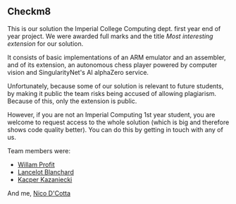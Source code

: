 ## Checkm8

This is our solution the Imperial College Computing dept. first year end of year project. We were awarded full marks and the title _Most interesting extension_ for our solution.

It consists of basic implementations of an ARM emulator and an assembler, and of its extension, an autonomous chess player powered by computer vision and SingularityNet's AI alphaZero service.

Unfortunately, because some of our solution is relevant to future students, by making it public the team risks being accused of allowing plagiarism. Because of this, only the extension is public.

 However, if you are not an Imperial Computing 1st year student, you are welcome to request access to the whole solution (which is big and therefore shows code quality better). You can do this by getting in touch with any of us.

Team members were:

- [Willam Profit](https://github.com/williamprofit)
- [Lancelot Blanchard](https://www.linkedin.com/in/lancelotblanchard)
- [Kacper Kazaniecki](https://www.linkedin.com/in/kacperkazaniecki)

 And me, [Nico D'Cotta](https://www.linkedin.com/in/ndcotta)

